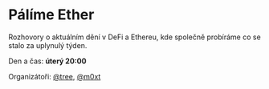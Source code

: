# Pálíme Ether

Rozhovory o aktuálním dění v DeFi a Ethereu, kde společně probíráme co se stalo za uplynulý týden.

Den a čas: **úterý 20:00**

Organizátoři: [@tree](https://forum.gwei.cz/u/tree), [@m0xt](https://forum.gwei.cz/u/m0xt)

